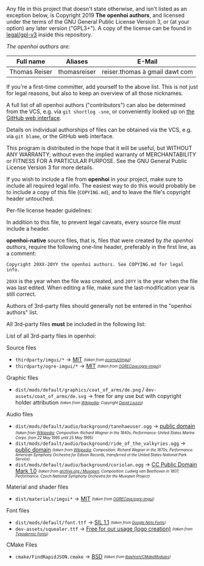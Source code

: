 Any file in this project that doesn't state otherwise, and isn't listed as an exception below, is Copyright 2019 **The openhoi authors**, and licensed under the terms of the GNU General Public License Version 3, or (at your option) any later version ("GPL3+"). A copy of the license can be found in [legal/gpl-v3](/legal/gpl-v3) inside this repository.

_The openhoi authors are:_

| Full name                   | Aliases                     | E-Mail                                            |
|-----------------------------|-----------------------------|---------------------------------------------------|
| Thomas Reiser               | thomasreiser                | reiser.thomas à gmail dawt com                    |

If you're a first-time committer, add yourself to the above list. This is not just for legal reasons, but also to keep an overview of all those nicknames.

A full list of all openhoi authors ("contributors") can also be determined from the VCS, e.g. via `git shortlog -sne`, or conveniently looked up on [the GitHub web interface](https://github.com/openhoi/openhoi/graphs/contributors).

Details on individual authorships of files can be obtained via the VCS, e.g. via `git blame`, or the GitHub web interface.

This program is distributed in the hope that it will be useful, but WITHOUT ANY WARRANTY; without even the implied warranty of MERCHANTABILITY or FITNESS FOR A PARTICULAR PURPOSE. See the GNU General Public License Version 3 for more details.

If you wish to include a file from **openhoi** in your project, make sure to include all required legal info. The easiest way to do this would probably be to include a copy of this file (`COPYING.md`), and to leave the file's copyright header untouched.

Per-file license header guidelines:

In addition to this file, to prevent legal caveats, every source file *must* include a header.

**openhoi-native** source files, that is, files that were created by _the openhoi authors_, require the following one-line header, preferably in the first line, as a comment:

    Copyright 20XX-20YY the openhoi authors. See COPYING.md for legal info.

`20XX` is the year when the file was created, and `20YY` is the year when the file was last edited. When editing a file, make sure the last-modification year is still correct.

Authors of 3rd-party files should generally not be entered in the "openhoi authors" list.

All 3rd-party files **must** be included in the following list:

List of all 3rd-party files in openhoi:

Source files
 - `thirdparty/imgui/*` → [MIT](/legal/mit-imgui)
 *<sub><sup>(taken from [ocornut/imgui](https://github.com/ocornut/imgui))</sup></sub>*
 - `thirdparty/ogre-imgui/*` → [MIT](/legal/mit-ogre-imgui)
 *<sub><sup>(taken from [OGRECave/ogre-imgui](https://github.com/OGRECave/ogre-imgui)))</sup></sub>*

Graphic files
 - `dist/mods/default/graphics/coat_of_arms/de.png` / `dev-assets/coat_of_arms/de.svg` → free for any use but with copyright holder attribution
*<sub><sup>(taken from [Wikipedia](https://commons.wikimedia.org/wiki/File:Wappen_Deutsches_Reich_-_Reichsadler_1889.svg); Copyright [David Liuzzo](https://commons.wikimedia.org/wiki/User:David_Liuzzo))</sup></sub>*

Audio files
 - `dist/mods/default/audio/background/tannhaeuser.ogg` → [public domain](/legal/public-domain-audio)
 *<sub><sup>(taken from [Wikipedia](https://commons.wikimedia.org/wiki/File:Overture_to_Tannhauser_-_U.S._Marine_Band.ogg); Composition: Richard Wagner in the 1840s; Performance: United States Marine Corps. from 22 May 1995 until 25 May 1995)</sup></sub>*
 - `dist/mods/default/audio/background/ride_of_the_valkyries.ogg` → [public domain](/legal/public-domain-audio) 
 *<sub><sup>(taken from [Wikipedia](https://commons.wikimedia.org/wiki/File:Richard_Wagner_-_Ride_of_the_Valkyries.ogg); Composition: Richard Wagner in the 1870s; Performance: American Symphony Orchestra for Edison Records, transferred ot the United States National Park Service)</sup></sub>*
 - `dist/mods/default/audio/background/coriolan.ogg` → [CC Public Domain Mark 1.0](/legal/cc-pdm-1.0) 
 *<sub><sup>(taken from [archive.org / Musopen](https://archive.org/details/MusopenCollectionAsFlac); Composition: Ludwig van Beethoven in 1807; Performance: Czech National Symphony Orchestra for the Musopen Project)</sup></sub>*

Material and shader files
 - `dist/materials/imgui*` → [MIT](/legal/mit-ogre-imgui)
 *<sub><sup>(taken from [OGRECave/ogre-imgui](https://github.com/OGRECave/ogre-imgui))</sup></sub>*

Font files
 - `dist/mods/default/font.ttf` → [SIL 1.1](/legal/sil-1.1)
 *<sub><sup>(taken from [Google Noto Fonts](https://www.google.com/get/noto))</sup></sub>*
 - `dev-assets/squealer.ttf` → [Free for our usage (logo creation)](/legal/typodermic.pdf) *<sub><sup>(taken from [Typodermic Fonts](http://typodermicfonts.com/squealer/))</sup></sub>*

CMake Files
 - `cmake/FindRapidJSON.cmake` → [BSD](/legal/bsd-findrapidjson)
 *<sub><sup>(taken from [lbaehren/CMakeModules](https://github.com/lbaehren/CMakeModules))</sup></sub>*
